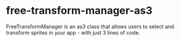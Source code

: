 free-transform-manager-as3
==========================

FreeTransformManager is an as3 class that allows users to select and transform sprites in your app - with just 3 lines of code.